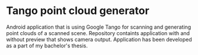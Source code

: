 # Tango point cloud generator
Android application that is using Google Tango for scanning and generating point clouds of a scanned scene. Repository containts application with and without preview that shows camera output. Application has been developed as a part of my bachelor's thesis.
